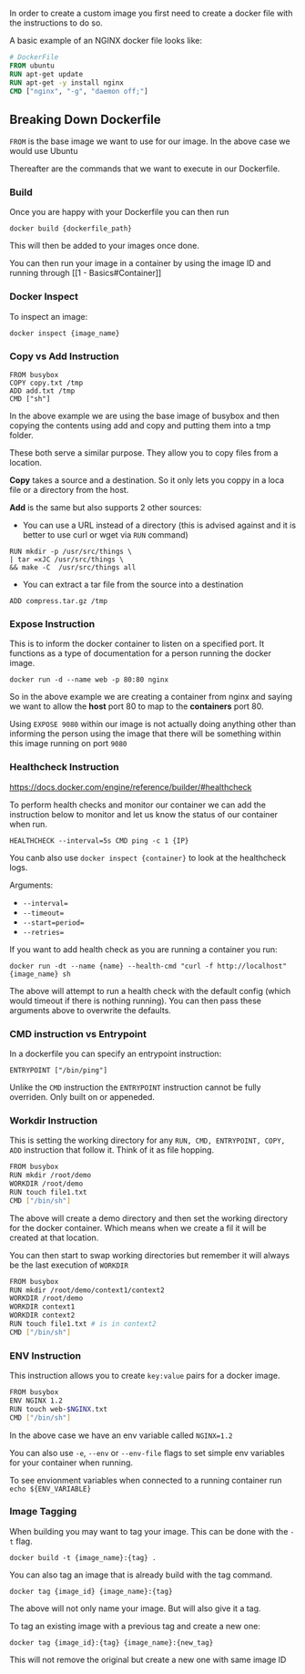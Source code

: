 In order to create a custom image you first need to create a docker file with the instructions to do so.

A basic example of an NGINX docker file looks like:


```Dockerfile
# DockerFile
FROM ubuntu
RUN apt-get update
RUN apt-get -y install nginx
CMD ["nginx", "-g", "daemon off;"]
```

## Breaking Down Dockerfile

`FROM`  is the base image we want to use for our image. In the above case we would use Ubuntu

Thereafter are the commands that we want to execute in our Dockerfile.

### Build

Once you are happy with your Dockerfile you can then run

```shell
docker build {dockerfile_path}
```

This will then be added to your images once done.

You can then run your image in a container by using the image ID and running through [[1 - Basics#Container]]

### Docker Inspect

To inspect an image:

```docker
docker inspect {image_name}
```

### Copy vs Add Instruction

```docker
FROM busybox
COPY copy.txt /tmp
ADD add.txt /tmp
CMD ["sh"]
```

In the above example we are using the base image of busybox and then copying the contents using add and copy and putting them into a tmp folder.

These both serve a similar purpose. They allow you to copy files from a location.

**Copy** takes a source and a destination. So it only lets you coppy in a loca file or a directory from the host.

**Add** is the same but also supports 2 other sources:
- You can use a URL instead of a directory (this is advised against and it is better to use curl or wget via `RUN` command)

```docker
RUN mkdir -p /usr/src/things \
| tar =xJC /usr/src/things \
&& make -C  /usr/src/things all
```

- You can extract a tar file from the source into a destination

```docker
ADD compress.tar.gz /tmp
```

### Expose Instruction

This is to inform the docker container to listen on a specified port. It functions as a type of documentation for a person running the docker image.

```docker
docker run -d --name web -p 80:80 nginx
```

So in the above example we are creating a container from nginx and saying we want to allow the **host** port 80 to map to the **containers** port 80.

Using `EXPOSE 9080` within our image is not actually doing anything other than informing the person using the image that there will be something within this image running on port `9080`

### Healthcheck Instruction
https://docs.docker.com/engine/reference/builder/#healthcheck

To perform health checks and monitor our container we can add the instruction below to monitor and let us know the status of our container when run.

```
HEALTHCHECK --interval=5s CMD ping -c 1 {IP}
```

You canb also use `docker inspect {container}` to look at the healthcheck logs.

Arguments:
- `--interval=`
- `--timeout=`
- `--start=period=`
- `--retries=`

If you want to add health check as you are running a container you run:

```shell
docker run -dt --name {name} --health-cmd "curl -f http://localhost" {image_name} sh
```

The above will attempt to run a health check with the default config (which would timeout if there is nothing running). You can then pass these arguments above to overwrite the defaults.

### CMD instruction vs Entrypoint

In a dockerfile you can specify an entrypoint instruction:

```
ENTRYPOINT ["/bin/ping"]
```

Unlike the `CMD` instruction the `ENTRYPOINT` instruction cannot be fully overriden. Only built on or appeneded.

### Workdir Instruction

This is setting the working directory for any `RUN, CMD, ENTRYPOINT, COPY, ADD` instruction that follow it. Think of it as file hopping.

```sh
FROM busybox
RUN mkdir /root/demo
WORKDIR /root/demo
RUN touch file1.txt
CMD ["/bin/sh"]
```

The above will create a demo directory and then set the working directory for the docker container. Which means when we create a fil it will be created at that location.

You can then start to swap working directories but remember it will always be the last execution of `WORKDIR`

```sh
FROM busybox
RUN mkdir /root/demo/context1/context2
WORKDIR /root/demo
WORKDIR context1
WORKDIR context2
RUN touch file1.txt # is in context2
CMD ["/bin/sh"]
```

### ENV Instruction

This instruction allows you to create `key:value` pairs for a docker image.

```sh
FROM busybox
ENV NGINX 1.2
RUN touch web-$NGINX.txt
CMD ["/bin/sh"]
```

In the above case we have an env variable called `NGINX=1.2`

You can also use `-e`, `--env` or `--env-file` flags to set simple env variables for your container when running.

To see envionment variables when connected to a running container run `echo ${ENV_VARIABLE}`

### Image Tagging

When building you may want to tag your image. This can be done with the `-t` flag.

`docker build -t {image_name}:{tag} .`

You can also tag an image that is already build with the tag command.

`docker tag {image_id} {image_name}:{tag}`

The above will not only name your image. But will also give it a tag.

To tag an existing image with a previous tag and create a new one:

`docker tag {image_id}:{tag} {image_name}:{new_tag}`

This will not remove the original but create a new one with same image ID
